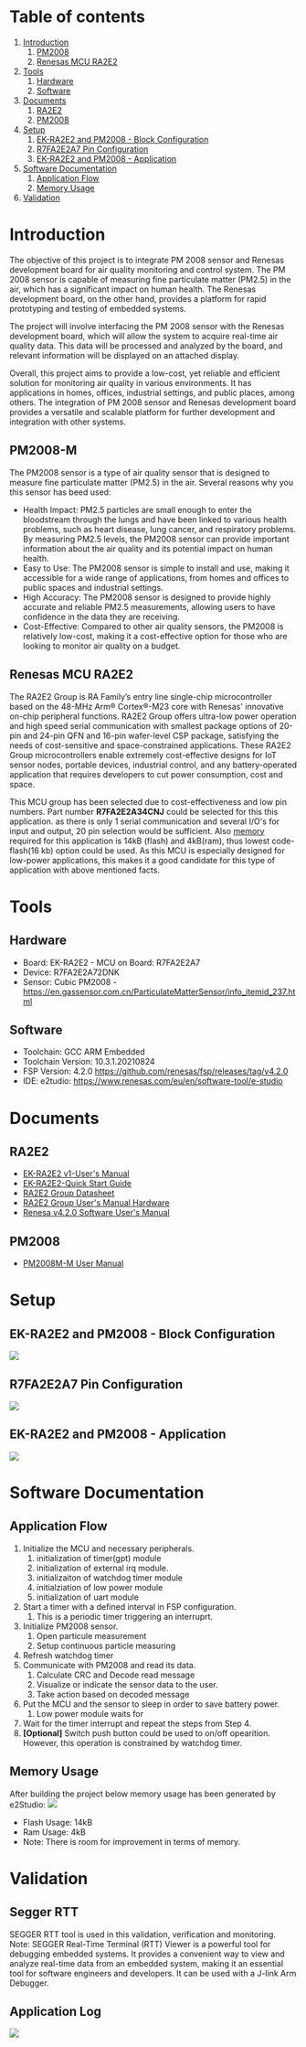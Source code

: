 # Table of contents
1. [Introduction](#introduction)
     1. [PM2008](#pm2008-m)
     2. [Renesas MCU RA2E2](#renesas-mcu-ra2e2)
2. [Tools](#tools)
    1. [Hardware](#hardware)
    2. [Software](#software)
3. [Documents](#documents)
    1. [RA2E2](#ra2e2)
    2. [PM2008](#pm2008)
4. [Setup](#setup)
    1. [EK-RA2E2 and PM2008 - Block Configuration](#ek-ra2e2-and-pm2008---block-configuration )
    2. [R7FA2E2A7 Pin Configuration](#r7fa2e2a7-pin-configuration)
    3. [EK-RA2E2 and PM2008 - Application](#ek-ra2e2-and-pm2008---application)
5. [Software Documentation](#software-documentation)
    1. [Application Flow](#application-flow)
    2. [Memory Usage](#memory-usage)
7. [Validation](#validation)
   

# Introduction
The objective of this project is to integrate PM 2008 sensor and Renesas development board for air quality monitoring and control system. The PM 2008 sensor is capable of measuring fine particulate matter (PM2.5) in the air, which has a significant impact on human health. The Renesas development board, on the other hand, provides a platform for rapid prototyping and testing of embedded systems.

The project will involve interfacing the PM 2008 sensor with the Renesas development board, which will allow the system to acquire real-time air quality data. This data will be processed and analyzed by the board, and relevant information will be displayed on an attached display. 

Overall, this project aims to provide a low-cost, yet reliable and efficient solution for monitoring air quality in various environments. It has applications in homes, offices, industrial settings, and public places, among others. The integration of PM 2008 sensor and Renesas development board provides a versatile and scalable platform for further development and integration with other systems.

## PM2008-M
The PM2008 sensor is a type of air quality sensor that is designed to measure fine particulate matter (PM2.5) in the air. Several reasons why you this sensor has beed used:
* Health Impact: PM2.5 particles are small enough to enter the bloodstream through the lungs and have been linked to various health problems, such as heart disease, lung cancer, and respiratory problems. By measuring PM2.5 levels, the PM2008 sensor can provide important information about the air quality and its potential impact on human health.
* Easy to Use: The PM2008 sensor is simple to install and use, making it accessible for a wide range of applications, from homes and offices to public spaces and industrial settings.
* High Accuracy: The PM2008 sensor is designed to provide highly accurate and reliable PM2.5 measurements, allowing users to have confidence in the data they are receiving.
* Cost-Effective: Compared to other air quality sensors, the PM2008 is relatively low-cost, making it a cost-effective option for those who are looking to monitor air quality on a budget.

## Renesas MCU RA2E2
The RA2E2 Group is RA Family’s entry line single-chip microcontroller based on the 48-MHz Arm® Cortex®-M23 core with Renesas' innovative on-chip peripheral functions. RA2E2 Group offers ultra-low power operation and high speed serial communication with smallest package options of 20-pin and 24-pin QFN and 16-pin wafer-level CSP package, satisfying the needs of cost-sensitive and space-constrained applications. These RA2E2 Group microcontrollers enable extremely cost-effective designs for IoT sensor nodes, portable devices, industrial control, and any battery-operated application that requires developers to cut power consumption, cost and space.

This MCU group has been selected due to cost-effectiveness and low pin numbers. Part number **R7FA2E2A34CNJ** could be selected for this this application. as there is only 1 serial communication and several I/O's for input and output, 20 pin selection would be sufficient. Also [memory](#memory-usage) required for this application is 14kB (flash) and 4kB(ram), thus lowest code-flash(16 kb) option could be used. As this MCU is especially designed for low-power applications, this makes it a good candidate for this type of application with above mentioned facts.

# Tools
## Hardware
* Board:   EK-RA2E2 - MCU on Board: R7FA2E2A7
* Device:   R7FA2E2A72DNK 
* Sensor: Cubic PM2008 - https://en.gassensor.com.cn/ParticulateMatterSensor/info_itemid_237.html
## Software
* Toolchain:   GCC ARM Embedded 
* Toolchain Version:   10.3.1.20210824 
* FSP Version:   4.2.0 https://github.com/renesas/fsp/releases/tag/v4.2.0
* IDE: e2tudio: https://www.renesas.com/eu/en/software-tool/e-studio

# Documents
## RA2E2
 * [EK-RA2E2 v1-User's Manual](Documents/EKRA2E2_v1_UserManual.pdf)
 * [EK-RA2E2-Quick Start Guide](Documents/EK_RA2E2_Quick_Start_Guide.pdf)
 * [RA2E2 Group Datasheet](Documents/RA2E2_Group_Datasheet.pdf)
 * [RA2E2 Group User's Manual Hardware](Documents/RA2E2_Group_User_Manual_Hardware.pdf)
 * [Renesa v4.2.0 Software User's Manual](Documents/RA2E2_Software_User_Manual.pdf)
## PM2008
  * [PM2008M-M User Manual](Documents/PM2008M-UserManual.pdf)
 

# Setup
## EK-RA2E2 and PM2008 - Block Configuration
![](Documents/RA2E2_PM2008_UART_Congig.png)

## R7FA2E2A7 Pin Configuration
![](Documents/PinConfig.png)

## EK-RA2E2 and PM2008 - Application
![](Documents/SetupPhoto.jpeg)

# Software Documentation
## Application Flow
1. Initialize the MCU and necessary peripherals.
    1. initialization of timer(gpt) module
    2. initialization of external irq module.
    3. initializaiton of watchdog timer module
    4. initialziation of low power module
    5. initialization of uart module
2. Start a timer with a defined interval in FSP configuration.
    1. This is a periodic timer triggering an interruprt.
3. Initialize PM2008 sensor.
    1. Open particule measurement
    2. Setup continuous particle measuring
4. Refresh watchdog timer
5. Communicate with PM2008 and read its data.
    1. Calculate CRC and Decode read message
    2. Visualize or indicate the sensor data to the user.
    3. Take action based on decoded message
6. Put the MCU and the sensor to sleep in order to save battery power.
    1. Low power module waits for
7. Wait for the timer interrupt and repeat the steps from Step 4.
8. **[Optional]** Switch push button could be used to on/off opearition. However, this operation is constrained by watchdog timer.

## Memory Usage
After building the project below memory usage has been generated by e2Studio:
![](Documents/MemoryUsage.PNG)

* Flash Usage: 14kB
* Ram Usage: 4kB 
* Note: There is room for improvement in terms of memory. 

# Validation
## Segger RTT
SEGGER RTT tool is used in this validation, verification and monitoring. 
Note: SEGGER Real-Time Terminal (RTT) Viewer is a powerful tool for debugging embedded systems. It provides a convenient way to view and analyze real-time data from an embedded system, making it an essential tool for software engineers and developers. It can be used with a J-link Arm Debugger.
## Application Log
![](Documents/RTTViewerOutput.PNG)
